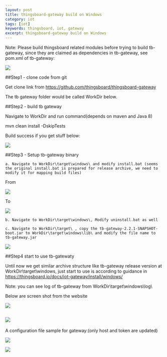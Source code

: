 ```yaml
---
layout: post
title: thingsboard-gateway build on Windows
category: iot
tags: [iot]
keywords: thingsboard, iot, gateway
excerpt: thingsboard-gateway build on Windows
---
```


Note: Please build thingsboard related modules before trying to build tb-gateway, since they are claimed as dependencies in tb-gateway, see pom.xml of tb-gateway:

![](http://www.aiconan.com/assets/images/2019/iot/tb-gateway_dependencies.png)


##Step1 - clone code from git

Get clone link from https://github.com/thingsboard/thingsboard-gateway

The tb gateway folder would be called WorkDir below.

##Step2 - build tb gateway

Navigate to WorkDir and run command(depends on maven and Java 8)

mvn clean install -DskipTests

Build success if you get stuff below:

![](http://www.aiconan.com/assets/images/2019/iot/tb-gateway_build_success.png)


##Step3 - Setup tb-gateway binary

	a. Navigate to WorkDir\target\windows\ and modify install.bat (seems the original install.bat is prepared for release archive, we need to modify it for mapping build files)

From

![](http://www.aiconan.com/assets/images/2019/iot/tb-gateway_install_bat_original.png)

To

![](http://www.aiconan.com/assets/images/2019/iot/tb-gateway_install_bat_modified.png)

	b. Navigate to WorkDir\target\windows\, Modify uninstall.bat as well

	c. Navigate to WorkDir\target\ , copy the tb-gateway-2.2.1-SNAPSHOT-boot.jar to WorkDir\target\windows\lib\ and modify the file name to tb-gateway.jar

![](http://www.aiconan.com/assets/images/2019/iot/tb-gateway_jar_file.pbg.png)
 

##Step4 start to use tb-gatewaty

Until now we get similar archive structure like tb-gateway release version at WorkDir\target\windows\, just start to use is according to guidance in https://thingsboard.io/docs/iot-gateway/install/windows/

Note: you can see log of tb-gateway from WorkDir\target\windows\log\

Below are screen shot from the website

![](http://www.aiconan.com/assets/images/2019/iot/tb-gateway_usage_1.png)

![](http://www.aiconan.com/assets/images/2019/iot/tb-gateway_usage_2.png)
---------------------------------------------------------------------------------------------------

A configuration file sample for gateway:(only host and token are updated)

![](http://www.aiconan.com/assets/images/2019/iot/tb-gateway_usage_3.png)

![](http://www.aiconan.com/assets/images/2019/iot/tb-gateway_usage_4.png)